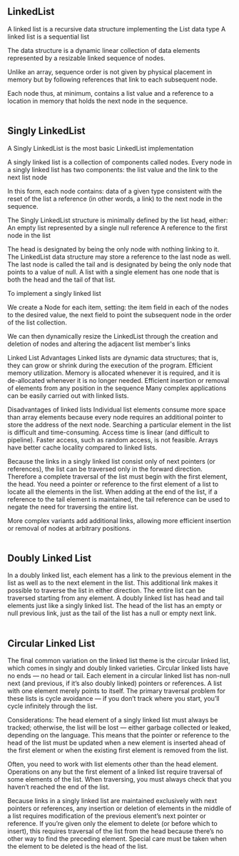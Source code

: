 ## LinkedList

A linked list is a recursive data structure implementing the List data type
A linked list is a sequential list

The data structure is a dynamic linear collection of data elements represented by a resizable linked sequence of nodes.

Unlike an array, sequence order is not given by physical placement in memory but by following references that link to each subsequent node.

Each node thus, at minimum, contains a list value and a reference to a location in memory that holds the next node in the sequence.
<br/><br/>

## Singly LinkedList

A Singly LinkedList is the most basic LinkedList implementation

A singly linked list is a collection of components called nodes. Every node in a singly linked list has two components: the list value and the link to the next list node

In this form, each node contains:
data of a given type consistent with the reset of the list
a reference (in other words, a link) to the next node in the sequence.

The Singly LinkedList structure is minimally defined by the list head, either:
An empty list represented by a single null reference
A reference to the first node in the list


The head is designated by being the only node with nothing linking to it.
The LinkedList data structure may store a reference to the last node as well.
The last node is called the tail and is designated by being the only node that points to a value of null.
A list with a single element has one node that is both the head and the tail of that list.




To implement a singly linked list

We create a Node for each item, setting:
the item field in each of the nodes to the desired value,
the next field to point the subsequent node in the order of the list collection.

We can then dynamically resize the LinkedList through the creation and deletion of nodes and altering the adjacent list member's links

Linked List Advantages
  Linked lists are dynamic data structures; that is, they can grow or shrink
  during the execution of the program.
  Efficient memory utilization. Memory is allocated whenever
  it is required, and it is de-allocated whenever it is no longer needed.
  Efficient insertion or removal of elements from any position in the sequence
  Many complex applications can be easily carried out with linked lists.

Disadvantages of linked lists
  Individual list elements consume more space than array elements because every node requires an additional pointer to store the address of the next node.
  Searching a particular element in the list is difficult and time-consuming.
  Access time is linear (and difficult to pipeline). Faster access, such as random access, is not feasible.
  Arrays have better cache locality compared to linked lists.

Because the links in a singly linked list consist only of next pointers (or references), the list can be traversed only in the forward direction.
Therefore a complete traversal of the list must begin with the first element, the head.
You need a pointer or reference to the first element of a list to locate all the elements in the list. When adding at the end of the list, if a reference to the tail element is maintained, the tail reference can be used to negate the need for traversing the entire list.

More complex variants add additional links, allowing more efficient insertion or removal of nodes at arbitrary positions.
<br/><br/>


## Doubly Linked List

In a doubly linked list, each element has a link to the previous element in the list as well as to the next element in the list. This additional link makes it possible to traverse the list in either direction. The entire list can be traversed starting from any element. A doubly linked list has head and tail elements just like a singly linked list. The head of the list has an empty or null previous link, just as the tail of the list has a null or empty next link.
<br/><br/>

## Circular Linked List
The final common variation on the linked list theme is the circular linked list, which comes in singly and doubly linked varieties. Circular linked lists have no ends — no head or tail. Each element in a circular linked list has non-null next (and previous, if it’s also doubly linked) pointers or references. A list with one element merely points to itself. The primary traversal problem for these lists is cycle avoidance — if you don’t track where you start, you’ll cycle infinitely through the list.

Considerations:
The head element of a singly linked list must always be tracked; otherwise, the list will be lost — either garbage collected or leaked, depending on the language. This means that the pointer or reference to the head of the list must be updated when a new element is inserted ahead of the first element or when the existing first element is removed from the list.


Often, you need to work with list elements other than the head element. Operations on any but the first element of a linked list require traversal of some elements of the list. When traversing, you must always check that you haven’t reached the end of the list.

Because links in a singly linked list are maintained exclusively with next pointers or references, any insertion or deletion of elements in the middle of a list requires modification of the previous element’s next pointer or reference. If you’re given only the element to delete (or before which to insert), this requires traversal of the list from the head because there’s no other way to find the preceding element. Special care must be taken when the element to be deleted is the head of the list.
